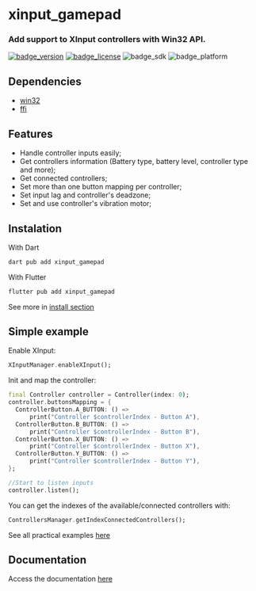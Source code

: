# xinput_gamepad
### Add support to XInput controllers with Win32 API.
[![badge_version](https://img.shields.io/pub/v/xinput_gamepad)](https://pub.dev/packages/xinput_gamepad)
[![badge_license](https://img.shields.io/github/license/LuanRoger/xinput_gamepad)](https://github.com/LuanRoger/xinput_gamepad/blob/main/LICENSE)
![badge_sdk](https://img.shields.io/badge/sdk-dart%20%7C%20flutter-blue)
![badge_platform](https://img.shields.io/badge/platform-windows-blue)

## Dependencies
- [win32](https://pub.dev/packages/win32)
- [ffi](https://pub.dev/packages/ffi)

## Features
- Handle controller inputs easily;
- Get controllers information (Battery type, battery level, controller type and more);
- Get connected controllers;
- Set more than one button mapping per controller;
- Set input lag and controller's deadzone;
- Set and use controller's vibration motor;

## Instalation
With Dart
```powershell
dart pub add xinput_gamepad
```
With Flutter
```powershell
flutter pub add xinput_gamepad
```
See more in [install section](https://pub.dev/packages/xinput_gamepad/install)

## Simple example
Enable XInput:
```dart
XInputManager.enableXInput();
```
Init and map the controller:
```dart
final Controller controller = Controller(index: 0);
controller.buttonsMapping = {
  ControllerButton.A_BUTTON: () =>
      print("Controller $controllerIndex - Button A"),
  ControllerButton.B_BUTTON: () =>
      print("Controller $controllerIndex - Button B"),
  ControllerButton.X_BUTTON: () =>
      print("Controller $controllerIndex - Button X"),
  ControllerButton.Y_BUTTON: () =>
      print("Controller $controllerIndex - Button Y"),
};

//Start to listen inputs
controller.listen();
```
You can get the indexes of the available/connected controllers with:
```dart
ControllersManager.getIndexConnectedControllers();
```
See all practical examples [here](https://github.com/LuanRoger/xinput_gamepad/tree/main/examples)

## Documentation
Access the documentation [here](https://github.com/LuanRoger/xinput_gamepad/wiki)
